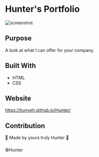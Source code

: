# Hunter's Portfolio
![screenshot](https://user-images.githubusercontent.com/88465412/132155815-b5fcf1ca-8e5b-4057-a2fb-42602d10d3fd.JPG)


## Purpose
A look at what I can offer for your company.

## Built With
* HTML
* CSS 

## Website
https://hunyeh.github.io/Hunter/

## Contribution
🌊 Made by yours truly Hunter 🌊

###

©️Hunter
